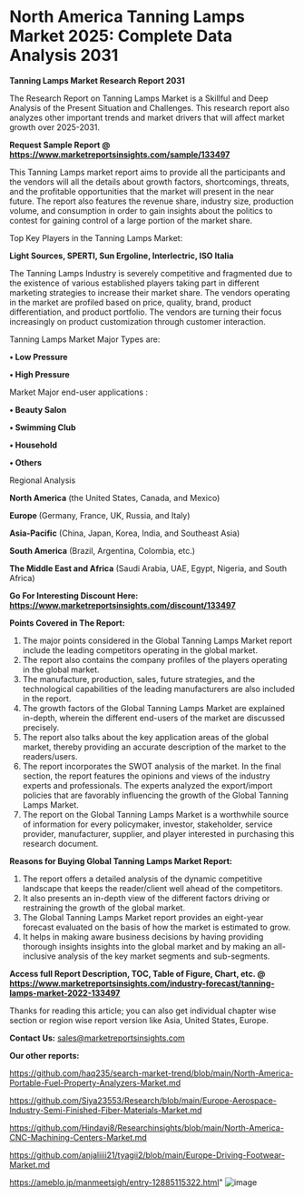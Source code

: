 # North America Tanning Lamps Market 2025: Complete Data Analysis 2031

<strong>Tanning Lamps Market Research Report 2031</strong>

The Research Report on Tanning Lamps Market is a Skillful and Deep Analysis of the Present Situation and Challenges. This research report also analyzes other important trends and market drivers that will affect market growth over 2025-2031.

<strong>Request Sample Report @ <a href=https://www.marketreportsinsights.com/sample/133497>https://www.marketreportsinsights.com/sample/133497</a></strong>

This Tanning Lamps market report aims to provide all the participants and the vendors will all the details about growth factors, shortcomings, threats, and the profitable opportunities that the market will present in the near future. The report also features the revenue share, industry size, production volume, and consumption in order to gain insights about the politics to contest for gaining control of a large portion of the market share.

Top Key Players in the Tanning Lamps Market:

<strong>Light Sources, SPERTI, Sun Ergoline, Interlectric, ISO Italia</strong>

The Tanning Lamps Industry is severely competitive and fragmented due to the existence of various established players taking part in different marketing strategies to increase their market share. The vendors operating in the market are profiled based on price, quality, brand, product differentiation, and product portfolio. The vendors are turning their focus increasingly on product customization through customer interaction.

Tanning Lamps Market Major Types are:

<strong>• Low Pressure

• High Pressure</strong>

Market Major end-user applications :

<strong>• Beauty Salon

• Swimming Club

• Household

• Others</strong>

Regional Analysis

</u><strong><b>North America</b></strong> (the United States, Canada, and Mexico)

<strong><b>Europe </b></strong>(Germany, France, UK, Russia, and Italy)

<strong><b>Asia-Pacific</b></strong> (China, Japan, Korea, India, and Southeast Asia)

<strong><b>South America</b></strong> (Brazil, Argentina, Colombia, etc.)

<strong><b>The Middle East and Africa</b></strong> (Saudi Arabia, UAE, Egypt, Nigeria, and South Africa)

<strong>Go For Interesting Discount Here: <a href=https://www.marketreportsinsights.com/discount/133497>https://www.marketreportsinsights.com/discount/133497</a></strong>

<strong>Points Covered in The Report:</strong>
<ol>
  <li>The major points considered in the Global Tanning Lamps Market report include the leading competitors operating in the global market.</li>
  <li>The report also contains the company profiles of the players operating in the global market.</li>
  <li>The manufacture, production, sales, future strategies, and the technological capabilities of the leading manufacturers are also included in the report.</li>
  <li>The growth factors of the Global Tanning Lamps Market are explained in-depth, wherein the different end-users of the market are discussed precisely.</li>
  <li>The report also talks about the key application areas of the global market, thereby providing an accurate description of the market to the readers/users.</li>
  <li>The report incorporates the SWOT analysis of the market. In the final section, the report features the opinions and views of the industry experts and professionals. The experts analyzed the export/import policies that are favorably influencing the growth of the Global Tanning Lamps Market.</li>
  <li>The report on the Global Tanning Lamps Market is a worthwhile source of information for every policymaker, investor, stakeholder, service provider, manufacturer, supplier, and player interested in purchasing this research document.</li>
</ol>
<strong>Reasons for Buying Global Tanning Lamps Market Report:</strong>

<ol>
  <li>The report offers a detailed analysis of the dynamic competitive landscape that keeps the reader/client well ahead of the competitors.</li>
  <li>It also presents an in-depth view of the different factors driving or restraining the growth of the global market.</li>
  <li>The Global Tanning Lamps Market report provides an eight-year forecast evaluated on the basis of how the market is estimated to grow.</li>
  <li>It helps in making aware business decisions by having providing thorough insights insights into the global market and by making an all-inclusive analysis of the key market segments and sub-segments.</li>
</ol>
<strong>Access full Report Description, TOC, Table of Figure, Chart, etc. @ <a href=https://www.marketreportsinsights.com/industry-forecast/tanning-lamps-market-2022-133497>https://www.marketreportsinsights.com/industry-forecast/tanning-lamps-market-2022-133497</a></strong>


Thanks for reading this article; you can also get individual chapter wise section or region wise report version like Asia, United States, Europe.

<strong>Contact Us:</strong>
sales@marketreportsinsights.com

<strong>Our other reports:</strong>

<a href=https://github.com/haq235/search-market-trend/blob/main/North-America-Portable-Fuel-Property-Analyzers-Market.md>https://github.com/haq235/search-market-trend/blob/main/North-America-Portable-Fuel-Property-Analyzers-Market.md</a>

<a href=https://github.com/Siya23553/Research/blob/main/Europe-Aerospace-Industry-Semi-Finished-Fiber-Materials-Market.md>https://github.com/Siya23553/Research/blob/main/Europe-Aerospace-Industry-Semi-Finished-Fiber-Materials-Market.md</a>

<a href=https://github.com/Hindavi8/Researchinsights/blob/main/North-America-CNC-Machining-Centers-Market.md>https://github.com/Hindavi8/Researchinsights/blob/main/North-America-CNC-Machining-Centers-Market.md</a>

<a href=https://github.com/anjaliiii21/tyagii2/blob/main/Europe-Driving-Footwear-Market.md>https://github.com/anjaliiii21/tyagii2/blob/main/Europe-Driving-Footwear-Market.md</a>

<a href=https://ameblo.jp/manmeetsigh/entry-12885115322.html>https://ameblo.jp/manmeetsigh/entry-12885115322.html</a>"
![image](https://github.com/user-attachments/assets/88a9d421-07f9-4dd4-b11d-4653ec291821)
